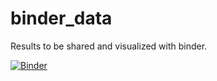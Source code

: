 # binder_data
Results to be shared and visualized with binder.

[![Binder](https://mybinder.org/badge_logo.svg)](https://mybinder.org/v2/gh/wilkenmis/binder_data/master)
